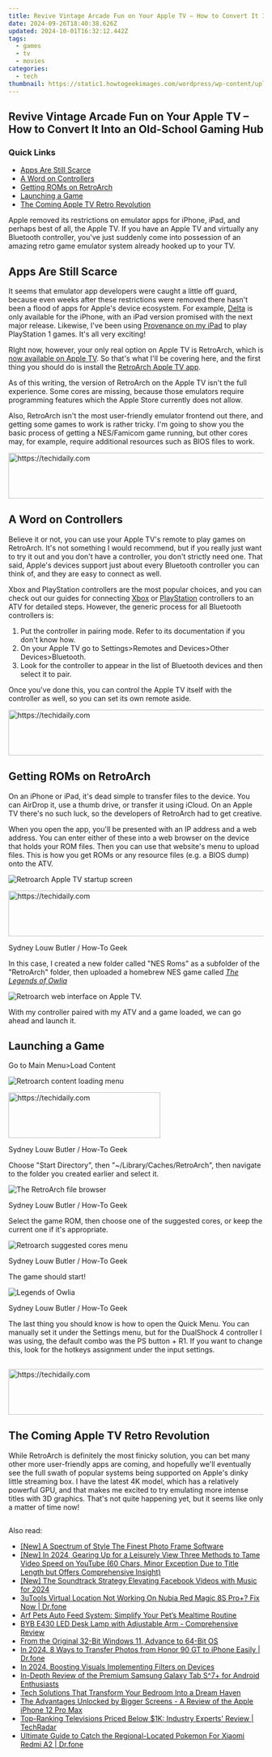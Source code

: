 ```yaml
---
title: Revive Vintage Arcade Fun on Your Apple TV – How to Convert It Into an Old-School Gaming Hub
date: 2024-09-26T18:40:38.626Z
updated: 2024-10-01T16:32:12.442Z
tags:
  - games
  - tv
  - movies
categories:
  - tech
thumbnail: https://static1.howtogeekimages.com/wordpress/wp-content/uploads/2024/05/a-tv-showing-retroarch-running-an-nes-game-on-the-apple-tv.jpg
---
```


## Revive Vintage Arcade Fun on Your Apple TV – How to Convert It Into an Old-School Gaming Hub

### Quick Links

* [Apps Are Still Scarce](https://facebook-clips.techidaily.com/in-2024-secure-your-fb-story-views-with-these-5-techniques/)
* [A Word on Controllers](https://screen-capture.techidaily.com/new-exploring-the-depth-of-bandicams-recording-features-and-techniques/)
* [Getting ROMs on RetroArch](https://solve-popular.techidaily.com/boost-website-performance-with-cookiebot-integration-the-key-to-successful-seo-strategies/)
* [Launching a Game](https://fox-direct.techidaily.com/updated-insights-sonys-s3700-blu-ray-box-player-for-2024/)
* [The Coming Apple TV Retro Revolution](https://video-capture.techidaily.com/new-in-2024-expert-recommendations-top-5-video-recording-software/)

 Apple removed its restrictions on emulator apps for iPhone, iPad, and perhaps best of all, the Apple TV. If you have an Apple TV and virtually any Bluetooth controller, you've just suddenly come into possession of an amazing retro game emulator system already hooked up to your TV.

##  Apps Are Still Scarce

 It seems that emulator app developers were caught a little off guard, because even weeks after these restrictions were removed there hasn't been a flood of apps for Apple's device ecosystem. For example, [Delta](https://apps.apple.com/us/app/delta-game-emulator/id1048524688) is only available for the iPhone, with an iPad version promised with the next major release. Likewise, I've been using [Provenance on my iPad](https://some-techniques.techidaily.com/new-immersion-in-hue-and-light-dreamcolors-z32-x-explored/) to play PlayStation 1 games. It's all very exciting!

 RIght now, however, your only real option on Apple TV is RetroArch, which is [now available on Apple TV](https://facebook-video-footage.techidaily.com/new-in-2024-capture-every-angle-how-to-create-dynamic-viewpoint-driven-reaction-vids-for-youtube-success/). So that's what I'll be covering here, and the first thing you should do is install the [RetroArch Apple TV app](https://apps.apple.com/us/app/retroarch/id6499539433?platform=appleTV).

 As of this writing, the version of RetroArch on the Apple TV isn't the full experience. Some cores are missing, because those emulators require programming features which the Apple Store currently does not allow.

 Also, RetroArch isn't the most user-friendly emulator frontend out there, and getting some games to work is rather tricky. I'm going to show you the basic process of getting a NES/Famicom game running, but other cores may, for example, require additional resources such as BIOS files to work.

<!-- affiliate ads begin -->
<a href="https://aligracehair.sjv.io/c/5597632/1959778/19272" target="_top" id="1959778">
  <img src="//a.impactradius-go.com/display-ad/19272-1959778" border="0" alt="https://techidaily.com" width="728" height="90"/>
</a>
<img height="0" width="0" src="https://aligracehair.sjv.io/i/5597632/1959778/19272" style="position:absolute;visibility:hidden;" border="0" />
<!-- affiliate ads end -->

##  A Word on Controllers

 Believe it or not, you can use your Apple TV's remote to play games on RetroArch. It's not something I would recommend, but if you really just want to try it out and you don't have a controller, you don't strictly need one. That said, Apple's devices support just about every Bluetooth controller you can think of, and they are easy to connect as well.

 Xbox and PlayStation controllers are the most popular choices, and you can check out our guides for connecting [Xbox](https://facebook-video-recording.techidaily.com/best-fb-video-extractors-for-ios-devices-ranked-1-for-2024/) or [PlayStation](https://howto.techidaily.com/8-ultimate-fixes-for-google-play-your-samsung-galaxy-z-flip-5-isnt-compatible-drfone-by-drfone-fix-android-problems-fix-android-problems/) controllers to an ATV for detailed steps. However, the generic process for all Bluetooth controllers is:

1. Put the controller in pairing mode. Refer to its documentation if you don't know how.
2. On your Apple TV go to Settings>Remotes and Devices>Other Devices>Bluetooth.
3. Look for the controller to appear in the list of Bluetooth devices and then select it to pair.

 Once you've done this, you can control the Apple TV itself with the controller as well, so you can set its own remote aside.

<!-- affiliate ads begin -->
<a href="https://ephamedtechinc.pxf.io/c/5597632/2123509/26400" target="_top" id="2123509">
  <img src="//a.impactradius-go.com/display-ad/26400-2123509" border="0" alt="https://techidaily.com" width="728" height="90"/>
</a>
<img height="0" width="0" src="https://ephamedtechinc.pxf.io/i/5597632/2123509/26400" style="position:absolute;visibility:hidden;" border="0" />
<!-- affiliate ads end -->

## 

##  Getting ROMs on RetroArch

 On an iPhone or iPad, it's dead simple to transfer files to the device. You can AirDrop it, use a thumb drive, or transfer it using iCloud. On an Apple TV there's no such luck, so the developers of RetroArch had to get creative.

 When you open the app, you'll be presented with an IP address and a web address. You can enter either of these into a web browser on the device that holds your ROM files. Then you can use that website's menu to upload files. This is how you get ROMs or any resource files (e.g. a BIOS dump) onto the ATV.

![Retroarch Apple TV startup screen](https://static1.howtogeekimages.com/wordpress/wp-content/uploads/2024/05/retroarch-apple-tv-startup-screen.jpg) 

<!-- affiliate ads begin -->
<a href="https://aligracehair.sjv.io/c/5597632/1948895/19272" target="_top" id="1948895">
  <img src="//a.impactradius-go.com/display-ad/19272-1948895" border="0" alt="https://techidaily.com" width="728" height="90"/>
</a>
<img height="0" width="0" src="https://aligracehair.sjv.io/i/5597632/1948895/19272" style="position:absolute;visibility:hidden;" border="0" />
<!-- affiliate ads end -->

Sydney Louw Butler / How-To Geek

 In this case, I created a new folder called "NES Roms" as a subfolder of the "RetroArch" folder, then uploaded a homebrew NES game called [_The Legends of Owlia_](https://gradualgames.itch.io/the-legends-of-owlia) 

![Retroarch web interface on Apple TV.](https://static1.howtogeekimages.com/wordpress/wp-content/uploads/2024/05/retroarch-web-interface.png) 

 With my controller paired with my ATV and a game loaded, we can go ahead and launch it.

##  Launching a Game

 Go to Main Menu>Load Content

![Retroarch content loading menu](https://static1.howtogeekimages.com/wordpress/wp-content/uploads/2024/05/retroarch-content-loading-menu.jpg) 

<!-- affiliate ads begin -->
<a href="https://aligracehair.sjv.io/c/5597632/2135370/19272" target="_top" id="2135370">
  <img src="//a.impactradius-go.com/display-ad/19272-2135370" border="0" alt="https://techidaily.com" width="300" height="90"/>
</a>
<img height="0" width="0" src="https://aligracehair.sjv.io/i/5597632/2135370/19272" style="position:absolute;visibility:hidden;" border="0" />
<!-- affiliate ads end -->

Sydney Louw Butler / How-To Geek

 Choose "Start Directory", then "\~/Library/Caches/RetroArch", then navigate to the folder you created earlier and select it.

![The RetroArch file browser](https://static1.howtogeekimages.com/wordpress/wp-content/uploads/2024/05/the-retroarch-file-browser.jpg) 

Sydney Louw Butler / How-To Geek

 Select the game ROM, then choose one of the suggested cores, or keep the current one if it's appropriate.

![Retroarch suggested cores menu](https://static1.howtogeekimages.com/wordpress/wp-content/uploads/2024/05/retroarch-suggested-cores-menu.jpg) 

Sydney Louw Butler / How-To Geek

 The game should start!

![Legends of Owlia](https://static1.howtogeekimages.com/wordpress/wp-content/uploads/2024/05/legends-of-owlia.jpg) 

Sydney Louw Butler / How-To Geek

 The last thing you should know is how to open the Quick Menu. You can manually set it under the Settings menu, but for the DualShock 4 controller I was using, the default combo was the PS button + R1\. If you want to change this, look for the hotkeys assignment under the input settings.

## 

<!-- affiliate ads begin -->
<a href="https://appsumo.8odi.net/c/5597632/2087485/7443" target="_top" id="2087485">
  <img src="//a.impactradius-go.com/display-ad/7443-2087485" border="0" alt="https://techidaily.com" width="728" height="90"/>
</a>
<img height="0" width="0" src="https://appsumo.8odi.net/i/5597632/2087485/7443" style="position:absolute;visibility:hidden;" border="0" />
<!-- affiliate ads end -->

##  The Coming Apple TV Retro Revolution

 While RetroArch is definitely the most finicky solution, you can bet many other more user-friendly apps are coming, and hopefully we'll eventually see the full swath of popular systems being supported on Apple's dinky little streaming box. I have the latest 4K model, which has a relatively powerful GPU, and that makes me excited to try emulating more intense titles with 3D graphics. That's not quite happening yet, but it seems like only a matter of time now!

##

<ins class="adsbygoogle"
     style="display:block"
     data-ad-format="autorelaxed"
     data-ad-client="ca-pub-7571918770474297"
     data-ad-slot="1223367746"></ins>

<ins class="adsbygoogle"
     style="display:block"
     data-ad-client="ca-pub-7571918770474297"
     data-ad-slot="8358498916"
     data-ad-format="auto"
     data-full-width-responsive="true"></ins>

<span class="atpl-alsoreadstyle">Also read:</span>
<div><ul>
<li><a href="https://article-knowledge.techidaily.com/new-a-spectrum-of-style-the-finest-photo-frame-software/"><u>[New] A Spectrum of Style The Finest Photo Frame Software</u></a></li>
<li><a href="https://youtube-web.techidaily.com/n-2024-gearing-up-for-a-leisurely-view-three-methods-to-tame-video-speed-on-youtube-60-chars-minor-exception-due-to-title-length-but-offers-comprehensi/"><u>[New] In 2024, Gearing Up for a Leisurely View Three Methods to Tame Video Speed on YouTube (60 Chars, Minor Exception Due to Title Length but Offers Comprehensive Insight)</u></a></li>
<li><a href="https://facebook-clips.techidaily.com/new-the-soundtrack-strategy-elevating-facebook-videos-with-music-for-2024/"><u>[New] The Soundtrack Strategy Elevating Facebook Videos with Music for 2024</u></a></li>
<li><a href="https://location-fake.techidaily.com/3utools-virtual-location-not-working-on-nubia-red-magic-8s-proplus-fix-now-drfone-by-drfone-virtual-android/"><u>3uTools Virtual Location Not Working On Nubia Red Magic 8S Pro+? Fix Now | Dr.fone</u></a></li>
<li><a href="https://buynow-tips.techidaily.com/arf-pets-auto-feed-system-simplify-your-pets-mealtime-routine/"><u>Arf Pets Auto Feed System: Simplify Your Pet’s Mealtime Routine</u></a></li>
<li><a href="https://buynow-tips.techidaily.com/byb-e430-led-desk-lamp-with-adjustable-arm-comprehensive-review/"><u>BYB E430 LED Desk Lamp with Adjustable Arm - Comprehensive Review</u></a></li>
<li><a href="https://buynow-tips.techidaily.com/from-the-original-32-bit-windows-11-advance-to-64-bit-os/"><u>From the Original 32-Bit Windows 11, Advance to 64-Bit OS</u></a></li>
<li><a href="https://android-transfer.techidaily.com/in-2024-8-ways-to-transfer-photos-from-honor-90-gt-to-iphone-easily-drfone-by-drfone-transfer-from-android-transfer-from-android/"><u>In 2024, 8 Ways to Transfer Photos from Honor 90 GT to iPhone Easily | Dr.fone</u></a></li>
<li><a href="https://extra-tips.techidaily.com/in-2024-boosting-visuals-implementing-filters-on-devices/"><u>In 2024, Boosting Visuals Implementing Filters on Devices</u></a></li>
<li><a href="https://buynow-tips.techidaily.com/in-depth-review-of-the-premium-samsung-galaxy-tab-s7plus-for-android-enthusiasts/"><u>In-Depth Review of the Premium Samsung Galaxy Tab S^7+ for Android Enthusiasts</u></a></li>
<li><a href="https://buynow-tips.techidaily.com/tech-solutions-that-transform-your-bedroom-into-a-dream-haven/"><u>Tech Solutions That Transform Your Bedroom Into a Dream Haven</u></a></li>
<li><a href="https://buynow-tips.techidaily.com/the-advantages-unlocked-by-bigger-screens-a-review-of-the-apple-iphone-12-pro-max/"><u>The Advantages Unlocked by Bigger Screens - A Review of the Apple iPhone 12 Pro Max</u></a></li>
<li><a href="https://hardware-updates.techidaily.com/top-ranking-televisions-priced-below-1k-industry-experts-review-techradar/"><u>Top-Ranking Televisions Priced Below $1K: Industry Experts' Review | TechRadar</u></a></li>
<li><a href="https://change-location.techidaily.com/ultimate-guide-to-catch-the-regional-located-pokemon-for-xiaomi-redmi-a2-drfone-by-drfone-virtual-android/"><u>Ultimate Guide to Catch the Regional-Located Pokemon For Xiaomi Redmi A2 | Dr.fone</u></a></li>
</ul></div>

